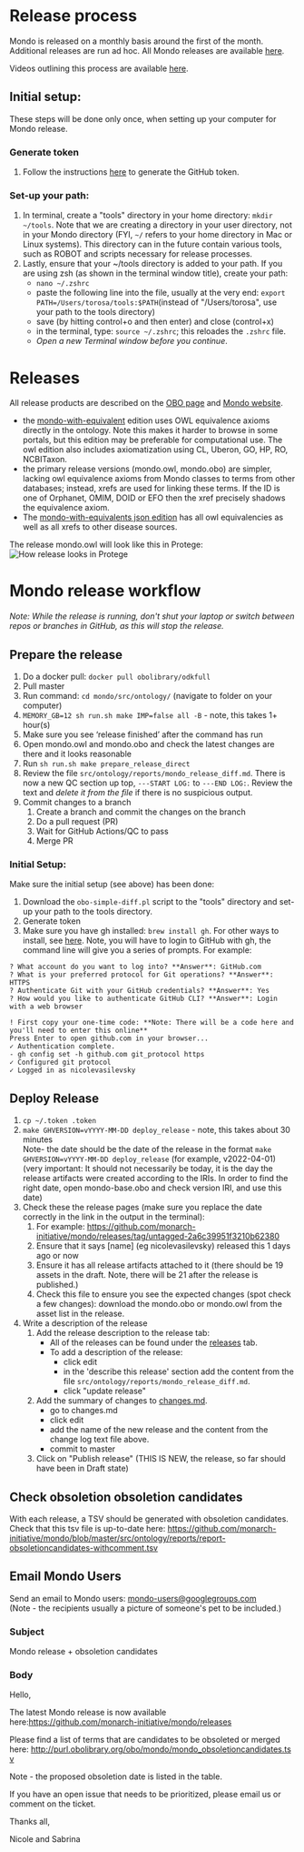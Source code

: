 # Release process

Mondo is released on a monthly basis around the first of the month. Additional releases are run ad hoc. All Mondo releases are available [here](https://github.com/monarch-initiative/mondo/releases).

Videos outlining this process are available [here](https://drive.google.com/drive/u/0/folders/1kDD572vCE2NRGC57cX7vTUHQSFvomyb7).

## Initial setup: 
These steps will be done only once, when setting up your computer for Mondo release. 
### Generate token
1. Follow the instructions [here](https://mondo.readthedocs.io/en/latest/developer-guide/generate-token/) to generate the GitHub token.
### Set-up your path:
1. In terminal, create a "tools" directory in your home directory: 
`mkdir ~/tools`. 
Note that we are creating a directory in your user directory, not in your Mondo directory (FYI, `~/` refers to your home directory in Mac or Linux systems). This directory can in the future contain various tools, such as ROBOT and scripts necessary for release processes. 
1. Lastly, ensure that your ~/tools directory is added to your path. If you are using zsh (as shown in the terminal window title), create your path: 
   - `nano ~/.zshrc`
   - paste the following line into the file, usually at the very end: `export PATH=/Users/torosa/tools:$PATH`(instead of "/Users/torosa", use your path to the tools directory)
   - save (by hitting control+o and then enter) and close (control+x)
   - in the terminal, type: `source ~/.zshrc`; this reloades the `.zshrc` file. 
   - *Open a new Terminal window before you continue*. 

# Releases

All release products are described on the [OBO page](http://obofoundry.org/ontology/mondo.html) and [Mondo website](https://mondo.monarchinitiative.org/).

 - the [mondo-with-equivalent](http://purl.obolibrary.org/obo/mondo/mondo-with-equivalents.owl) edition uses OWL equivalence axioms directly in the ontology. Note this makes it harder to browse in some portals, but this edition may be preferable for computational use. The owl edition also includes axiomatization using CL, Uberon, GO, HP, RO, NCBITaxon.
 - the primary release versions (mondo.owl, mondo.obo) are simpler, lacking owl equivalence axioms from Mondo classes to terms from other databases; instead, xrefs are used for linking these terms. If the ID is one of Orphanet, OMIM, DOID or EFO then the xref precisely shadows the equivalence axiom.
- The [mondo-with-equivalents json edition](http://purl.obolibrary.org/obo/mondo/mondo-with-equivalents.json) has all owl equivalencies as well as all xrefs to other disease sources.

The release mondo.owl will look like this in Protege:
![How release looks in Protege](images/release-protege-look.png)

# Mondo release workflow

_Note: While the release is running, don't shut your laptop or switch between repos or branches in GitHub, as this will stop the release._

## Prepare the release
1. Do a docker pull: `docker pull obolibrary/odkfull`
1. Pull master
1. Run command: `cd mondo/src/ontology/` (navigate to folder on your computer)
1. `MEMORY_GB=12 sh run.sh make IMP=false all -B` - note, this takes 1+ hour(s)
1. Make sure you see ‘release finished’ after the command has run
1. Open mondo.owl and mondo.obo and check the latest changes are there and it looks reasonable
1. Run `sh run.sh make prepare_release_direct`
1. Review the file `src/ontology/reports/mondo_release_diff.md`. There is now a new QC section up top, `---START LOG:` to `---END LOG:`. Review the text and _delete it from the file_ if there is no suspicious output.
1. Commit changes to a branch
   1. Create a branch and commit the changes on the branch
   1. Do a pull request (PR)
   1. Wait for GitHub Actions/QC to pass
   1. Merge PR

### Initial Setup:
Make sure the initial setup (see above) has been done:
1. Download the `obo-simple-diff.pl` script to the "tools" directory and set-up your path to the tools directory.
1. Generate token
1. Make sure you have gh installed: `brew install gh`. For other ways to install, see [here](https://github.com/cli/cli). Note, you will have to login to GitHub with gh, the command line will give you a series of prompts. For example:

```
? What account do you want to log into? **Answer**: GitHub.com
? What is your preferred protocol for Git operations? **Answer**: HTTPS
? Authenticate Git with your GitHub credentials? **Answer**: Yes
? How would you like to authenticate GitHub CLI? **Answer**: Login with a web browser

! First copy your one-time code: **Note: There will be a code here and you'll need to enter this online**
Press Enter to open github.com in your browser... 
✓ Authentication complete.
- gh config set -h github.com git_protocol https
✓ Configured git protocol
✓ Logged in as nicolevasilevsky
```

## Deploy Release
1. `cp ~/.token .token`  
1. `make GHVERSION=vYYYY-MM-DD deploy_release` - note, this takes about 30 minutes  
Note- the date should be the date of the release in the format `make GHVERSION=vYYYY-MM-DD deploy_release` (for example, v2022-04-01) (very important: It should not necessarily be today, it is the day the release artifacts were created according to the IRIs. In order to find the right date, open mondo-base.obo and check version IRI, and use this date)
1. Check these the release pages (make sure you replace the date correctly in the link in the output in the terminal):
    1. For example: https://github.com/monarch-initiative/mondo/releases/tag/untagged-2a6c39951f3210b62380
    2. Ensure that it says [name] (eg nicolevasilevsky) released this 1 days ago or now
    3. Ensure it has all release artifacts attached to it (there should be 19 assets in the draft. Note, there will be 21 after the release is published.)
    4. Check this file to ensure you see the expected changes (spot check a few changes): download the mondo.obo or mondo.owl from the asset list in the release.
1. Write a description of the release
   1. Add the release description to the release tab: 
       - All of the releases can be found under the [releases](https://github.com/monarch-initiative/mondo/releases) tab.
       - To add a description of the release: 
         - click edit
         - in the 'describe this release' section add the content from the file `src/ontology/reports/mondo_release_diff.md`.
         - click "update release"
   2. Add the summary of changes to [changes.md](https://github.com/monarch-initiative/mondo/blob/master/Changes.md).
      - go to changes.md
      - click edit
      - add the name of the new release and the content from the change log text file above. 
      - commit to master
   3. Click on "Publish release" (THIS IS NEW, the release, so far should have been in Draft state) 

## Check obsoletion obsoletion candidates

With each release, a TSV should be generated with obsoletion candidates. Check that this tsv file is up-to-date here:
https://github.com/monarch-initiative/mondo/blob/master/src/ontology/reports/report-obsoletioncandidates-withcomment.tsv

## Email Mondo Users
Send an email to Mondo users: mondo-users@googlegroups.com  
(Note - the recipients usually a picture of someone's pet to be included.)

### Subject
Mondo release + obsoletion candidates

### Body

Hello,  

The latest Mondo release is now available here:https://github.com/monarch-initiative/mondo/releases  

Please find a list of terms that are candidates to be obsoleted or merged here: http://purl.obolibrary.org/obo/mondo/mondo_obsoletioncandidates.tsv
  
Note - the proposed obsoletion date is listed in the table.  

If you have an open issue that needs to be prioritized, please email us or comment on the ticket.  

Thanks all,  

Nicole and Sabrina  
